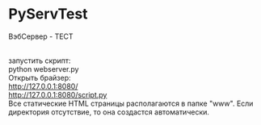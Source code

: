 # PyServTest
ВэбСервер - ТЕСТ

<br/>запустить скрипт:
<br/>    python webserver.py
<br/>Открыть брайзер:
<br/>   http://127.0.0.1:8080/
<br/>   http://127.0.0.1:8080/script.py
<br/>Все статические HTML страницы располагаются в папке "www". Если директория отсутствие, то она создастся автоматически.